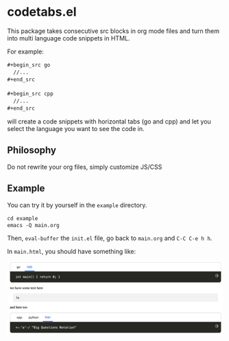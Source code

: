 # codetabs.el

This package takes consecutive src blocks in org mode files and turn them into multi language code snippets in HTML.

For example:

``` org
#+begin_src go
  //...
#+end_src

#+begin_src cpp
  //...
#+end_src
```

will create a code snippets with horizontal tabs (go and cpp) and let you select the language you want to see the code in.

## Philosophy

Do not rewrite your org files, simply customize JS/CSS

## Example

You can try it by yourself in the `example` directory.

```
cd example
emacs -Q main.org
```

Then, `eval-buffer` the `init.el` file, go back to `main.org` and `C-C C-e h h`.

In `main.html`, you should have something like:

![screenshot](./assets/screenshot.jpg)
